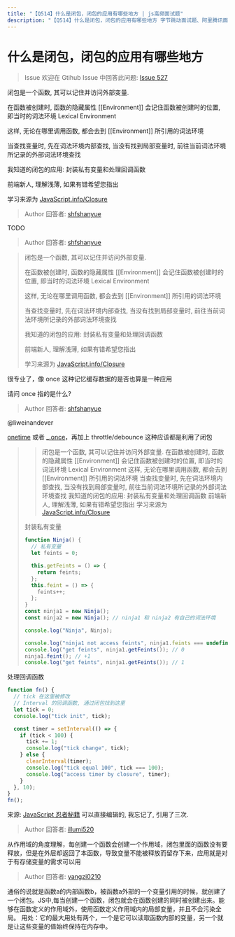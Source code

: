 ```yaml
---
title: "【Q514】什么是闭包，闭包的应用有哪些地方 | js高频面试题"
description: "【Q514】什么是闭包，闭包的应用有哪些地方 字节跳动面试题、阿里腾讯面试题、美团小米面试题。"
---
```


# 什么是闭包，闭包的应用有哪些地方

> Issue
> 欢迎在 Gtihub Issue 中回答此问题: [Issue 527](https://github.com/shfshanyue/Daily-Question/issues/527)

闭包是一个函数, 其可以记住并访问外部变量.

在函数被创建时, 函数的隐藏属性 [[Environment]] 会记住函数被创建时的位置, 即当时的词法环境 Lexical Environment

这样, 无论在哪里调用函数, 都会去到 [[Environment]] 所引用的词法环境

当查找变量时, 先在词法环境内部查找, 当没有找到局部变量时, 前往当前词法环境所记录的外部词法环境查找

我知道的闭包的应用: 封装私有变量和处理回调函数

前端新人, 理解浅薄, 如果有错希望您指出

学习来源为 [JavaScript.info/Closure](https://javascript.info/closure)

> Author
> 回答者: [shfshanyue](https://github.com/shfshanyue)

TODO

> Author
> 回答者: [shfshanyue](https://github.com/shfshanyue)

> 闭包是一个函数, 其可以记住并访问外部变量.
>
> 在函数被创建时, 函数的隐藏属性 [[Environment]] 会记住函数被创建时的位置, 即当时的词法环境 Lexical Environment
>
> 这样, 无论在哪里调用函数, 都会去到 [[Environment]] 所引用的词法环境
>
> 当查找变量时, 先在词法环境内部查找, 当没有找到局部变量时, 前往当前词法环境所记录的外部词法环境查找
>
> 我知道的闭包的应用: 封装私有变量和处理回调函数
>
> 前端新人, 理解浅薄, 如果有错希望您指出
>
> 学习来源为 [JavaScript.info/Closure](https://javascript.info/closure)

很专业了，像 once 这种记忆缓存数据的是否也算是一种应用

请问 once 指的是什么?

> Author
> 回答者: [shfshanyue](https://github.com/shfshanyue)

@liweinandever

[onetime](https://npm.devtool.tech/onetime) 或者 [\_.once](https://lodash.com/docs/4.17.15#once)，再加上 throttle/debounce 这种应该都是利用了闭包

> > 闭包是一个函数, 其可以记住并访问外部变量.
> > 在函数被创建时, 函数的隐藏属性 [[Environment]] 会记住函数被创建时的位置, 即当时的词法环境 Lexical Environment
> > 这样, 无论在哪里调用函数, 都会去到 [[Environment]] 所引用的词法环境
> > 当查找变量时, 先在词法环境内部查找, 当没有找到局部变量时, 前往当前词法环境所记录的外部词法环境查找
> > 我知道的闭包的应用: 封装私有变量和处理回调函数
> > 前端新人, 理解浅薄, 如果有错希望您指出
> > 学习来源为 [JavaScript.info/Closure](https://javascript.info/closure)
>
> 封装私有变量
>
> ```js
> function Ninja() {
>   // 私有变量
>   let feints = 0;
>
>   this.getFeints = () => {
>     return feints;
>   };
>   this.feint = () => {
>     feints++;
>   };
> }
> const ninja1 = new Ninja();
> const ninja2 = new Ninja(); // ninja1 和 ninja2 有自己的词法环境
>
> console.log("Ninja", Ninja);
>
> console.log("ninja1 not access feints", ninja1.feints === undefined); // true
> console.log("get feints", ninja1.getFeints()); // 0
> ninja1.feint(); // +1
> console.log("get feints", ninja1.getFeints()); // 1
> ```

处理回调函数

```js
function fn() {
  // tick 在这里被修改
  // Interval 的回调函数, 通过闭包找到这里
  let tick = 0;
  console.log("tick init", tick);

  const timer = setInterval(() => {
    if (tick < 100) {
      tick += 1;
      console.log("tick change", tick);
    } else {
      clearInterval(timer);
      console.log("tick equal 100", tick === 100);
      console.log("access timer by closure", timer);
    }
  }, 10);
}
fn();
```

来源: [JavaScript 忍者秘籍](https://book.douban.com/subject/30143702/)
可以直接编辑的, 我忘记了, 引用了三次.

> Author
> 回答者: [illumi520](https://github.com/illumi520)

从作用域的角度理解，每创建一个函数会创建一个作用域，闭包里面的函数没有要释放，但是在外层却返回了本函数，导致变量不能被释放而留存下来，应用就是对于有存储变量的需求可以用

> Author
> 回答者: [yangzi0210](https://github.com/yangzi0210)

通俗的说就是函数a的内部函数b，被函数a外部的一个变量引用的时候，就创建了一个闭包。JS中,每当创建一个函数，闭包就会在函数创建的同时被创建出来。能够在函数定义的作用域外，使用函数定义作用域内的局部变量，并且不会污染全局。
用处：它的最大用处有两个，一个是它可以读取函数内部的变量，另一个就是让这些变量的值始终保持在内存中。
